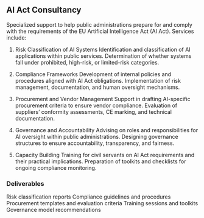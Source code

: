 ## AI Act Consultancy

Specialized support to help public administrations prepare for and comply with the requirements of the EU Artificial Intelligence Act (AI Act). 
Services include:

1. Risk Classification of AI Systems
Identification and classification of AI applications within public services.
Determination of whether systems fall under prohibited, high-risk, or limited-risk categories.

2. Compliance Frameworks
Development of internal policies and procedures aligned with AI Act obligations.
Implementation of risk management, documentation, and human oversight mechanisms.

3. Procurement and Vendor Management
Support in drafting AI-specific procurement criteria to ensure vendor compliance.
Evaluation of suppliers’ conformity assessments, CE marking, and technical documentation.

4. Governance and Accountability
Advising on roles and responsibilities for AI oversight within public administrations.
Designing governance structures to ensure accountability, transparency, and fairness.

5. Capacity Building
Training for civil servants on AI Act requirements and their practical implications.
Preparation of toolkits and checklists for ongoing compliance monitoring.

### Deliverables
Risk classification reports
Compliance guidelines and procedures
Procurement templates and evaluation criteria
Training sessions and toolkits
Governance model recommendations
